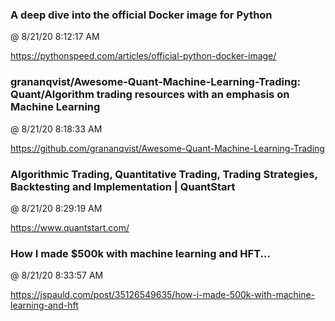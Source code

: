 ﻿

### A deep dive into the official Docker image for Python
@ 8/21/20 8:12:17 AM

https://pythonspeed.com/articles/official-python-docker-image/



### grananqvist/Awesome-Quant-Machine-Learning-Trading: Quant/Algorithm trading resources with an emphasis on Machine Learning
@ 8/21/20 8:18:33 AM

https://github.com/grananqvist/Awesome-Quant-Machine-Learning-Trading



### Algorithmic Trading, Quantitative Trading, Trading Strategies, Backtesting and Implementation | QuantStart
@ 8/21/20 8:29:19 AM

https://www.quantstart.com/



### How I made $500k with machine learning and HFT...
@ 8/21/20 8:33:57 AM

https://jspauld.com/post/35126549635/how-i-made-500k-with-machine-learning-and-hft


